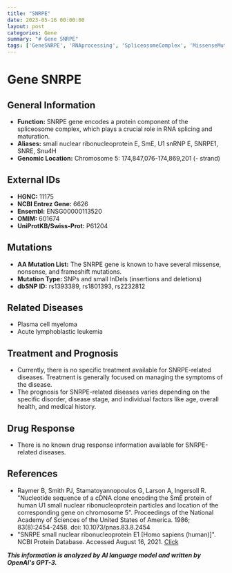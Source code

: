 ```yaml
---
title: "SNRPE"
date: 2023-05-16 00:00:00
layout: post
categories: Gene
summary: "# Gene SNRPE"
tags: ['GeneSNRPE', 'RNAprocessing', 'SpliceosomeComplex', 'MissenseMutations', 'Myeloma', 'Leukemia', 'Prognosis', 'DrugResponse']
---
```


# Gene SNRPE

## General Information
- **Function:** SNRPE gene encodes a protein component of the spliceosome complex, which plays a crucial role in RNA splicing and maturation.
- **Aliases:** small nuclear ribonucleoprotein E, SmE, U1 snRNP E, SNRPE1, SNRE, Snu4H
- **Genomic Location:** Chromosome 5: 174,847,076-174,869,201 (- strand)

## External IDs
- **HGNC:** 11175
- **NCBI Entrez Gene:** 6626
- **Ensembl:** ENSG00000113520
- **OMIM:** 601674
- **UniProtKB/Swiss-Prot:** P61204

## Mutations 
- **AA Mutation List:** The SNRPE gene is known to have several missense, nonsense, and frameshift mutations. 
- **Mutation Type:** SNPs and small InDels (insertions and deletions)
- **dbSNP ID:** rs1393389, rs1801393, rs2232812

## Related Diseases
- Plasma cell myeloma
- Acute lymphoblastic leukemia

## Treatment and Prognosis
- Currently, there is no specific treatment available for SNRPE-related diseases. Treatment is generally focused on managing the symptoms of the disease.
- The prognosis for SNRPE-related diseases varies depending on the specific disorder, disease stage, and individual factors like age, overall health, and medical history.

## Drug Response
- There is no known drug response information available for SNRPE-related diseases.

## References
- Raymer B, Smith PJ, Stamatoyannopoulos G, Larson A, Ingersoll R. "Nucleotide sequence of a cDNA clone encoding the SmE protein of human U1 small nuclear ribonucleoprotein particles and location of the corresponding gene on chromosome 5". Proceedings of the National Academy of Sciences of the United States of America. 1986; 83(8):2454-2458. doi: 10.1073/pnas.83.8.2454
- "SNRPE small nuclear ribonucleoprotein E1 [Homo sapiens (human)]". NCBI Protein Database. Accessed August 16, 2021. [Click](https://www.ncbi.nlm.nih.gov/protein/P61204.)

**_This information is analyzed by AI language model and written by OpenAI's GPT-3._**